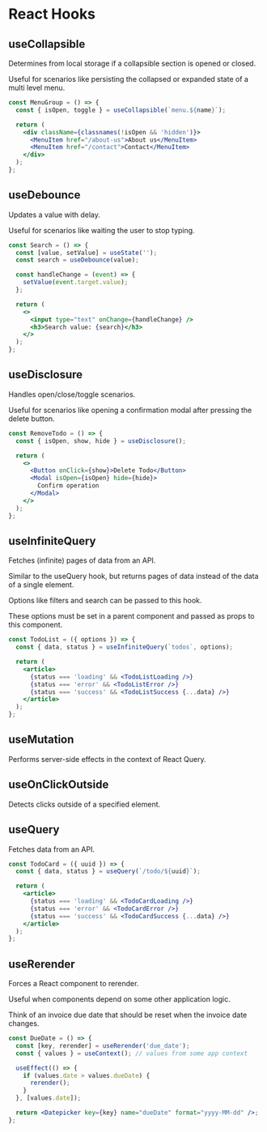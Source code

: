 # React Hooks

## useCollapsible

Determines from local storage if a collapsible section is opened or closed.

Useful for scenarios like persisting the collapsed or expanded state of a multi level menu.

```jsx
const MenuGroup = () => {
  const { isOpen, toggle } = useCollapsible(`menu.${name}`);

  return (
    <div className={classnames(!isOpen && 'hidden')}>
      <MenuItem href="/about-us">About us</MenuItem>
      <MenuItem href="/contact">Contact</MenuItem>
    </div>
  );
};
```

## useDebounce

Updates a value with delay.

Useful for scenarios like waiting the user to stop typing.

```jsx
const Search = () => {
  const [value, setValue] = useState('');
  const search = useDebounce(value);

  const handleChange = (event) => {
    setValue(event.target.value);
  };

  return (
    <>
      <input type="text" onChange={handleChange} />
      <h3>Search value: {search}</h3>
    </>
  );
};
```

## useDisclosure

Handles open/close/toggle scenarios.

Useful for scenarios like opening a confirmation modal after pressing the delete button.

```jsx
const RemoveTodo = () => {
  const { isOpen, show, hide } = useDisclosure();

  return (
    <>
      <Button onClick={show}>Delete Todo</Button>
      <Modal isOpen={isOpen} hide={hide}>
        Confirm operation
      </Modal>
    </>
  );
};
```

## useInfiniteQuery

Fetches (infinite) pages of data from an API.

Similar to the useQuery hook, but returns pages of data instead of the data of a single element.

Options like filters and search can be passed to this hook.

These options must be set in a parent component and passed as props to this component.

```jsx
const TodoList = ({ options }) => {
  const { data, status } = useInfiniteQuery(`todos`, options);

  return (
    <article>
      {status === 'loading' && <TodoListLoading />}
      {status === 'error' && <TodoListError />}
      {status === 'success' && <TodoListSuccess {...data} />}
    </article>
  );
};
```

## useMutation

Performs server-side effects in the context of React Query.

## useOnClickOutside

Detects clicks outside of a specified element.

## useQuery

Fetches data from an API.

```jsx
const TodoCard = ({ uuid }) => {
  const { data, status } = useQuery(`/todo/${uuid}`);

  return (
    <article>
      {status === 'loading' && <TodoCardLoading />}
      {status === 'error' && <TodoCardError />}
      {status === 'success' && <TodoCardSuccess {...data} />}
    </article>
  );
};
```

## useRerender

Forces a React component to rerender.

Useful when components depend on some other application logic.

Think of an invoice due date that should be reset when the invoice date changes.

```jsx
const DueDate = () => {
  const [key, rerender] = useRerender('due_date');
  const { values } = useContext(); // values from some app context

  useEffect(() => {
    if (values.date > values.dueDate) {
      rerender();
    }
  }, [values.date]);

  return <Datepicker key={key} name="dueDate" format="yyyy-MM-dd" />;
};
```
